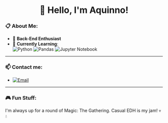 <h1 align="center">👋 Hello, I'm Aquinno!</h1>

### 📋 About Me:
- 👀 **Back-End Enthusiast**
- 🌱 **Currently Learning**:  
   ![Python](https://img.shields.io/badge/-Python-blue?logo=python&logoColor=white&style=flat)
   ![Pandas](https://img.shields.io/badge/-Pandas-150458?logo=pandas&logoColor=white&style=flat)
   ![Jupyter Notebook](https://img.shields.io/badge/-Jupyter%20Notebook-F37626?logo=jupyter&logoColor=white&style=flat)
   
---

### 📫 Contact me: 
- [![Email](https://img.shields.io/badge/-Email-important?logo=gmail&logoColor=white&style=flat)](mailto:vinicius.aquino@estudante.ufcg.edu.br)

---

### 🎮 Fun Stuff:
I'm always up for a round of Magic: The Gathering. Casual EDH is my jam! 💀💧



<!---
Aquinno/Aquinno is a ✨ special ✨ repository because its `README.md` (this file) appears on your GitHub profile.
You can click the Preview link to take a look at your changes.
--->

